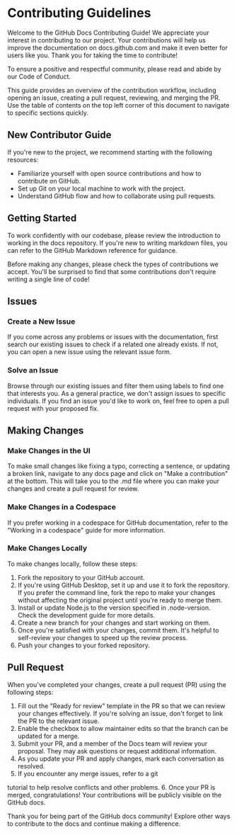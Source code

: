 # Contributing Guidelines

Welcome to the GitHub Docs Contributing Guide! We appreciate your interest in contributing to our project. Your contributions will help us improve the documentation on docs.github.com and make it even better for users like you. Thank you for taking the time to contribute!

To ensure a positive and respectful community, please read and abide by our Code of Conduct.

This guide provides an overview of the contribution workflow, including opening an issue, creating a pull request, reviewing, and merging the PR. Use the table of contents on the top left corner of this document to navigate to specific sections quickly.

## New Contributor Guide

If you're new to the project, we recommend starting with the following resources:

- Familiarize yourself with open source contributions and how to contribute on GitHub.
- Set up Git on your local machine to work with the project.
- Understand GitHub flow and how to collaborate using pull requests.

## Getting Started

To work confidently with our codebase, please review the introduction to working in the docs repository. If you're new to writing markdown files, you can refer to the GitHub Markdown reference for guidance.

Before making any changes, please check the types of contributions we accept. You'll be surprised to find that some contributions don't require writing a single line of code!

## Issues

### Create a New Issue

If you come across any problems or issues with the documentation, first search our existing issues to check if a related one already exists. If not, you can open a new issue using the relevant issue form.

### Solve an Issue

Browse through our existing issues and filter them using labels to find one that interests you. As a general practice, we don't assign issues to specific individuals. If you find an issue you'd like to work on, feel free to open a pull request with your proposed fix.

## Making Changes

### Make Changes in the UI

To make small changes like fixing a typo, correcting a sentence, or updating a broken link, navigate to any docs page and click on "Make a contribution" at the bottom. This will take you to the .md file where you can make your changes and create a pull request for review.

### Make Changes in a Codespace

If you prefer working in a codespace for GitHub documentation, refer to the "Working in a codespace" guide for more information.

### Make Changes Locally

To make changes locally, follow these steps:

1. Fork the repository to your GitHub account.
2. If you're using GitHub Desktop, set it up and use it to fork the repository. If you prefer the command line, fork the repo to make your changes without affecting the original project until you're ready to merge them.
3. Install or update Node.js to the version specified in .node-version. Check the development guide for more details.
4. Create a new branch for your changes and start working on them.
5. Once you're satisfied with your changes, commit them. It's helpful to self-review your changes to speed up the review process.
6. Push your changes to your forked repository.

## Pull Request

When you've completed your changes, create a pull request (PR) using the following steps:

1. Fill out the "Ready for review" template in the PR so that we can review your changes effectively. If you're solving an issue, don't forget to link the PR to the relevant issue.
2. Enable the checkbox to allow maintainer edits so that the branch can be updated for a merge.
3. Submit your PR, and a member of the Docs team will review your proposal. They may ask questions or request additional information.
4. As you update your PR and apply changes, mark each conversation as resolved.
5. If you encounter any merge issues, refer to a git

 tutorial to help resolve conflicts and other problems.
6. Once your PR is merged, congratulations! Your contributions will be publicly visible on the GitHub docs.

Thank you for being part of the GitHub docs community! Explore other ways to contribute to the docs and continue making a difference.
